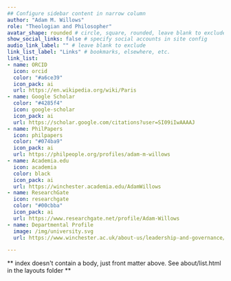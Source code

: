```yaml
---
## Configure sidebar content in narrow column
author: "Adam M. Willows"
role: "Theologian and Philosopher"
avatar_shape: rounded # circle, square, rounded, leave blank to exclude
show_social_links: false # specify social accounts in site config
audio_link_label: "" # leave blank to exclude
link_list_label: "Links" # bookmarks, elsewhere, etc.
link_list:
- name: ORCID
  icon: orcid
  color: "#a6ce39"
  icon_pack: ai
  url: https://en.wikipedia.org/wiki/Paris
- name: Google Scholar
  color: "#4285f4"
  icon: google-scholar
  icon_pack: ai
  url: https://scholar.google.com/citations?user=SI09iIwAAAAJ
- name: PhilPapers
  icon: philpapers
  color: "#074ba9"
  icon_pack: ai
  url: https://philpeople.org/profiles/adam-m-willows
- name: Academia.edu
  icon: academia
  color: black
  icon_pack: ai
  url: https://winchester.academia.edu/AdamWillows
- name: ResearchGate
  icon: researchgate
  color: "#00cbba"
  icon_pack: ai
  url: https://www.researchgate.net/profile/Adam-Willows
- name: Departmental Profile
  image: /img/university.svg
  url: https://www.winchester.ac.uk/about-us/leadership-and-governance/staff-directory/staff-profiles/willows.php

---
```


** index doesn't contain a body, just front matter above.
See about/list.html in the layouts folder **